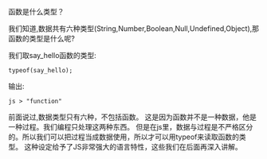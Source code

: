 函数是什么类型？

我们知道,数据共有六种类型(String,Number,Boolean,Null,Undefined,Object),那函数的类型是什么呢?

我们取say_hello函数的类型:
	
    typeof(say_hello);

输出:

    js > "function"

前面说过,数据类型只有六种，不包括函数。
这是因为函数并不是一种数据，他是一种过程。我们编程只处理这两种东西。
但是在js里，数据与过程是不严格区分的。所以我们可以把过程当成数据使用，所以才可以用typeof来读取函数的类型。
这种设定给予了JS非常强大的语言特性，这些我们在后面再深入讲解。
